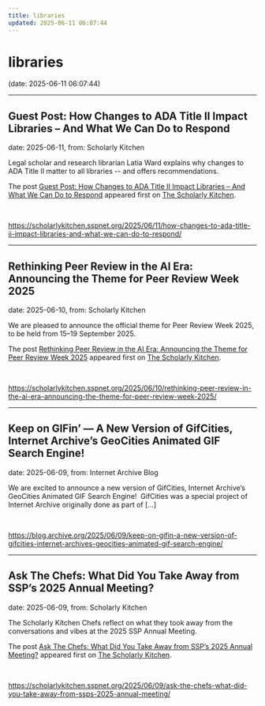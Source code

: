 ```yaml
---
title: libraries
updated: 2025-06-11 06:07:44
---
```


# libraries

(date: 2025-06-11 06:07:44)

---

## Guest Post: How Changes to ADA Title II Impact Libraries – And What We Can Do to Respond

date: 2025-06-11, from: Scholarly Kitchen

<p>Legal scholar and research librarian Latia Ward explains why changes to ADA Title II matter to all libraries -- and offers recommendations.</p>
<p>The post <a href="https://scholarlykitchen.sspnet.org/2025/06/11/how-changes-to-ada-title-ii-impact-libraries-and-what-we-can-do-to-respond/">Guest Post: How Changes to ADA Title II Impact Libraries – And What We Can Do to Respond</a> appeared first on <a href="https://scholarlykitchen.sspnet.org">The Scholarly Kitchen</a>.</p>
 

<br> 

<https://scholarlykitchen.sspnet.org/2025/06/11/how-changes-to-ada-title-ii-impact-libraries-and-what-we-can-do-to-respond/>

---

## Rethinking Peer Review in the AI Era: Announcing the Theme for Peer Review Week 2025

date: 2025-06-10, from: Scholarly Kitchen

<p>We are pleased to announce the official theme for Peer Review Week 2025, to be held from 15–19 September 2025.</p>
<p>The post <a href="https://scholarlykitchen.sspnet.org/2025/06/10/rethinking-peer-review-in-the-ai-era-announcing-the-theme-for-peer-review-week-2025/">Rethinking Peer Review in the AI Era: Announcing the Theme for Peer Review Week 2025</a> appeared first on <a href="https://scholarlykitchen.sspnet.org">The Scholarly Kitchen</a>.</p>
 

<br> 

<https://scholarlykitchen.sspnet.org/2025/06/10/rethinking-peer-review-in-the-ai-era-announcing-the-theme-for-peer-review-week-2025/>

---

## Keep on GIFin’ — A New Version of GifCities, Internet Archive’s GeoCities Animated GIF Search Engine!

date: 2025-06-09, from: Internet Archive Blog

We are excited to announce a new version of GifCities, Internet Archive’s GeoCities Animated GIF Search Engine!&#160; GifCities was a special project of Internet Archive originally done as part of [&#8230;] 

<br> 

<https://blog.archive.org/2025/06/09/keep-on-gifin-a-new-version-of-gifcities-internet-archives-geocities-animated-gif-search-engine/>

---

## Ask The Chefs: What Did You Take Away from SSP’s 2025 Annual Meeting?

date: 2025-06-09, from: Scholarly Kitchen

<p>The Scholarly Kitchen Chefs reflect on what they took away from the conversations and vibes at the 2025 SSP Annual Meeting.</p>
<p>The post <a href="https://scholarlykitchen.sspnet.org/2025/06/09/ask-the-chefs-what-did-you-take-away-from-ssps-2025-annual-meeting/">Ask The Chefs: What Did You Take Away from SSP’s 2025 Annual Meeting?</a> appeared first on <a href="https://scholarlykitchen.sspnet.org">The Scholarly Kitchen</a>.</p>
 

<br> 

<https://scholarlykitchen.sspnet.org/2025/06/09/ask-the-chefs-what-did-you-take-away-from-ssps-2025-annual-meeting/>

